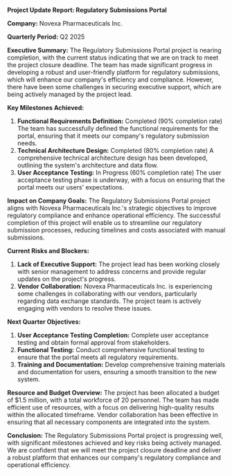 **Project Update Report: Regulatory Submissions Portal**

**Company:** Novexa Pharmaceuticals Inc.

**Quarterly Period:** Q2 2025

**Executive Summary:**
The Regulatory Submissions Portal project is nearing completion, with the current status indicating that we are on track to meet the project closure deadline. The team has made significant progress in developing a robust and user-friendly platform for regulatory submissions, which will enhance our company's efficiency and compliance. However, there have been some challenges in securing executive support, which are being actively managed by the project lead.

**Key Milestones Achieved:**

1. **Functional Requirements Definition:** Completed (90% completion rate)
The team has successfully defined the functional requirements for the portal, ensuring that it meets our company's regulatory submission needs.
2. **Technical Architecture Design:** Completed (80% completion rate)
A comprehensive technical architecture design has been developed, outlining the system's architecture and data flow.
3. **User Acceptance Testing:** In Progress (60% completion rate)
The user acceptance testing phase is underway, with a focus on ensuring that the portal meets our users' expectations.

**Impact on Company Goals:**
The Regulatory Submissions Portal project aligns with Novexa Pharmaceuticals Inc.'s strategic objectives to improve regulatory compliance and enhance operational efficiency. The successful completion of this project will enable us to streamline our regulatory submission processes, reducing timelines and costs associated with manual submissions.

**Current Risks and Blockers:**

1. **Lack of Executive Support:** The project lead has been working closely with senior management to address concerns and provide regular updates on the project's progress.
2. **Vendor Collaboration:** Novexa Pharmaceuticals Inc. is experiencing some challenges in collaborating with our vendors, particularly regarding data exchange standards. The project team is actively engaging with vendors to resolve these issues.

**Next Quarter Objectives:**

1. **User Acceptance Testing Completion:** Complete user acceptance testing and obtain formal approval from stakeholders.
2. **Functional Testing:** Conduct comprehensive functional testing to ensure that the portal meets all regulatory requirements.
3. **Training and Documentation:** Develop comprehensive training materials and documentation for users, ensuring a smooth transition to the new system.

**Resource and Budget Overview:**
The project has been allocated a budget of $1.5 million, with a total workforce of 20 personnel. The team has made efficient use of resources, with a focus on delivering high-quality results within the allocated timeframe. Vendor collaboration has been effective in ensuring that all necessary components are integrated into the system.

**Conclusion:**
The Regulatory Submissions Portal project is progressing well, with significant milestones achieved and key risks being actively managed. We are confident that we will meet the project closure deadline and deliver a robust platform that enhances our company's regulatory compliance and operational efficiency.
